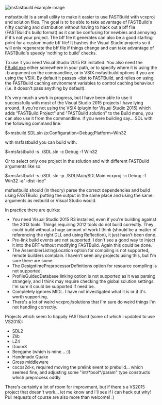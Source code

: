 ![msfastbuild example image](http://liam.flookes.com/msfastbuild.png "msfastbuild example")

msfastbuild is a small utility to make it easier to use FASTBuild with vcxproj and solution files. The goal is to be able to take advantage of FASTBuild's nifty caching and distribution without having to hack out a bff file (FASTBuild's build format) as it can be confusing for newbies and annoying if it's not your project. The bff file it generates can also be a good starting point for a custom made bff file! It hashes the Visual Studio projects so it will only regenerate the bff file if things change and can take advantage of FASTBuild's speedy 'nothing to build' checks.

To use it you need Visual Studio 2015 R3 installed. You also need the [FBuild.exe](http://fastbuild.org/docs/download.html) either somewhere in your path, or to specify where it is using the -b argument on the commandline, or in VSIX msfastbuild options if you are using the VSIX. By default it passes -dist to FASTBuild, and relies on using the FASTBuild caching environment variables to control caching behaviour (i.e. it doesn't pass anything by default).

It's very much a work in progress, but I have been able to use it successfully with most of the Visual Studio 2015 projects I have lying around. If you're not using the VSIX (plugin for Visual Studio 2015) which adds "FASTBuild Project" and "FASTBuild solution" to the Build menu, you can also use it from the commandline. If you were building say... SDL with the following command line:

$>msbuild SDL.sln /p:Configuration=Debug;Platform=Win32

with msfastbuild you can build with:

$>msfastbuild -s ./SDL.sln -c Debug -f Win32

Or to select only one project in the solution and with different FASTBuild arguments like so:

$>msfastbuild -s ./SDL.sln -p ./SDLMain/SDLMain.vcxproj -c Debug -f Win32 -a"-dist -ide"

msfastbuild should (in theory) parse the correct dependencies and build using FASTBuild, putting the output in the same place and using the same arguments as msbuild or Visual Studio would.

In practice there are quirks:

- You need Visual Studio 2015 R3 installed, even if you're building against the 2013 tools. Things requiring 2012 tools do not build correctly. They could build without a huge amount of work I think (should be a matter of referencing the right DLL and using Reflection), it just hasn't been done.
- Pre-link build events are not supported: I don't see a good way to inject it into the BFF without modifying FASTBuild. Again this could be done.
- The AssemblerListingLocation option for compiling is not supported, remote builders complain. I haven't seen any projects using this, but I'm sure there are some.
- The DesigntimePreprocessorDefinitions option for resource compiling is not supported.
- ProfileGuidedDatabase linking option is not supported as it was parsing strangely, and I think may require checking the global solution settings. I'm sure it could be supported if need be.
- Completely ignores MIDL. I have not investigated what it is or if it's worth supporting.
- There's a lot of weird vcxproj/solutions that I'm sure do weird things I'm not handling correctly.

Projects which seem to happily FASTBuild (some of which I updated to use VS2015):

- SDL2
- Zlib
- LZ4
- Doom3
- Beegame (which is mine... :))
- Handmade Quake
- Gross middleware
- cocos2d-x, required moving the prelink event to prebuild... which seemed fine, and adjusting some "int/\*bool\*/param" type constructs which preprocess oddly

There's certainly a lot of room for improvment, but if there's a VS2015 project that doesn't work... let me know and I'll see if I can hack out why! Pull requests of course are also more than welcome! :)
